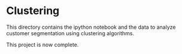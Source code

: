 # Clustering

This directory contains the ipython notebook and the data to analyze customer segmentation using clustering algorithms. 

This project is now complete. 
